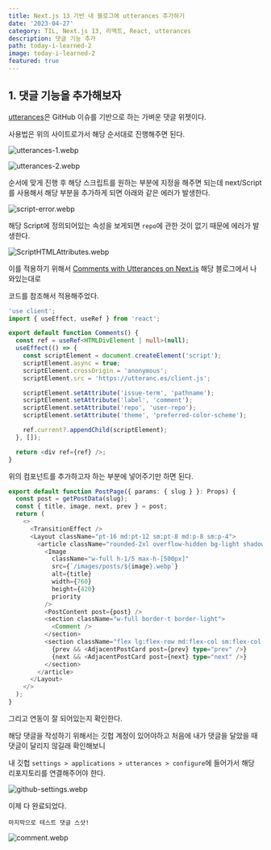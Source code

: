 ```yaml
---
title: Next.js 13 기반 내 블로그에 utterances 추가하기
date: '2023-04-27'
category: TIL, Next.js 13, 리액트, React, utterances
description: 댓글 기능 추가
path: today-i-learned-2
image: today-i-learned-2
featured: true
---
```


## 1. 댓글 기능을 추가해보자

[utterances](https://utteranc.es/)은 GitHub 이슈를 기반으로 하는 가벼운 댓글 위젯이다.

사용법은 위의 사이트로가서 해당 순서대로 진행해주면 된다.

![utterances-1.webp](/images/today-i-learned-2/utterances-1.webp)

![utterances-2.webp](/images/today-i-learned-2/utterances-2.webp)

순서에 맞게 진행 후 해당 스크립트를 원하는 부분에 지정을 해주면 되는데 next/Script를 사용해서 해당 부분을 추가하게 되면 아래와 같은 에러가 발생한다.

![script-error.webp](/images/today-i-learned-2/script-error.webp)

해당 Script에 정의되어있는 속성을 보게되면 `repo`에 관한 것이 없기 때문에 에러가 발생한다.

![ScriptHTMLAttributes.webp](/images/today-i-learned-2/ScriptHTMLAttributes.webp)

이를 적용하기 위해서 [Comments with Utterances on Next.js](https://ianobermiller.com/blog/comments-utterances-nextjs) 해당 블로그에서 나와있는대로

코드를 참조해서 적용해주었다.

```typescript
'use client';
import { useEffect, useRef } from 'react';

export default function Comments() {
  const ref = useRef<HTMLDivElement | null>(null);
  useEffect(() => {
    const scriptElement = document.createElement('script');
    scriptElement.async = true;
    scriptElement.crossOrigin = 'anonymous';
    scriptElement.src = 'https://utteranc.es/client.js';

    scriptElement.setAttribute('issue-term', 'pathname');
    scriptElement.setAttribute('label', 'comment');
    scriptElement.setAttribute('repo', 'user-repo');
    scriptElement.setAttribute('theme', 'preferred-color-scheme');

    ref.current?.appendChild(scriptElement);
  }, []);

  return <div ref={ref} />;
}
```

위의 컴포넌트를 추가하고자 하는 부분에 넣어주기만 하면 된다.

```typescript
export default function PostPage({ params: { slug } }: Props) {
  const post = getPostData(slug);
  const { title, image, next, prev } = post;
  return (
    <>
      <TransitionEffect />
      <Layout className="pt-16 md:pt-12 sm:pt-8 md:p-8 sm:p-4">
        <article className="rounded-2xl overflow-hidden bg-light shadow-lg border-2 border-solid dark:bg-dark dark:border-light">
          <Image
            className="w-full h-1/5 max-h-[500px]"
            src={`/images/posts/${image}.webp`}
            alt={title}
            width={760}
            height={420}
            priority
          />
          <PostContent post={post} />
          <section className="w-full border-t border-light">
            <Comment />
          </section>
          <section className="flex lg:flex-row md:flex-col sm:flex-col shadow-md border-t border-light">
            {prev && <AdjacentPostCard post={prev} type="prev" />}
            {next && <AdjacentPostCard post={next} type="next" />}
          </section>
        </article>
      </Layout>
    </>
  );
}
```

그리고 연동이 잘 되어있는지 확인한다.

해당 댓글을 작성하기 위해서는 깃헙 계정이 있어야하고 처음에 내가 댓글을 달았을 때 댓글이 달리지 않길래 확인해보니

내 깃헙 `settings > applications > utterances > configure`에 들어가서 해당 리포지토리를 연결해주어야 한다.

![github-settings.webp](/images/today-i-learned-2/github-settings.webp)

이제 다 완료되었다.

`마지막으로 테스트 댓글 스샷!`

![comment.webp](/images/today-i-learned-2/comment.webp)
